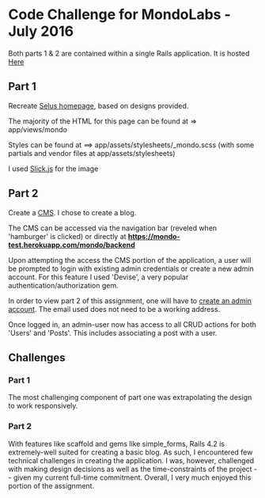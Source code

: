 # Code Challenge for MondoLabs - July 2016

Both parts 1 & 2 are contained within a single Rails application. It is hosted [Here](https://mondo-test.herokuapp.com/)

## Part 1

Recreate [Selus homepage](https://mondo-test.herokuapp.com/), based on designs provided.

The majority of the HTML for this page can be found at => app/views/mondo

Styles can be found at ==> app/assets/stylesheets/_mondo.scss (with some partials and vendor files at app/assets/stylesheets)

I used [Slick.js](https://kenwheeler.github.io/slick/) for the image

## Part 2

Create a [CMS](https://mondo-test.herokuapp.com/mondo/backend). I chose to create a blog. 

The CMS can be accessed via the navigation bar (reveled when 'hamburger' is clicked) or directly at **https://mondo-test.herokuapp.com/mondo/backend**

Upon attempting the access the CMS portion of the application, a user will be prompted to login with existing admin credentials or create a new admin account. For this feature I used 'Devise', a very popular authentication/authorization gem. 

In order to view part 2 of this assignment, one will have to [create an admin account](https://mondo-test.herokuapp.com/admins/sign_up). The email used does not need to be a working address. 

Once logged in, an admin-user now has access to all CRUD actions for both 'Users' and 'Posts'. This includes associating a post with a user. 

## Challenges

### Part 1

The most challenging component of part one was extrapolating the design to work responsively. 

### Part 2

With features like scaffold and gems like simple_forms, Rails 4.2 is extremely-well suited for creating a basic blog. As such, I encountered few technical challenges in creating the application. I was, however, challenged with making design decisions as well as the time-constraints of the project -- given my current full-time commitment. Overall, I very much enjoyed this portion of the assignment.  
